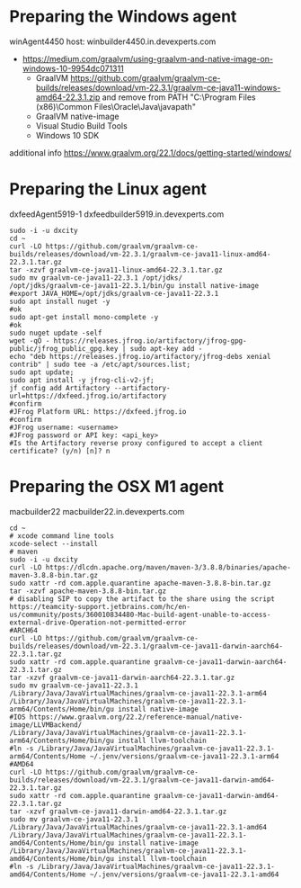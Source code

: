 # Preparing the Windows agent

winAgent4450 host: winbuilder4450.in.devexperts.com

 * https://medium.com/graalvm/using-graalvm-and-native-image-on-windows-10-9954dc071311
   * GraalVM https://github.com/graalvm/graalvm-ce-builds/releases/download/vm-22.3.1/graalvm-ce-java11-windows-amd64-22.3.1.zip and remove from PATH "C:\Program Files (x86)\Common Files\Oracle\Java\javapath"
   * GraalVM native-image
   * Visual Studio Build Tools
   * Windows 10 SDK

additional info https://www.graalvm.org/22.1/docs/getting-started/windows/

# Preparing the Linux agent

dxfeedAgent5919-1 dxfeedbuilder5919.in.devexperts.com

```shell
sudo -i -u dxcity
cd ~
curl -LO https://github.com/graalvm/graalvm-ce-builds/releases/download/vm-22.3.1/graalvm-ce-java11-linux-amd64-22.3.1.tar.gz
tar -xzvf graalvm-ce-java11-linux-amd64-22.3.1.tar.gz
sudo mv graalvm-ce-java11-22.3.1 /opt/jdks/
/opt/jdks/graalvm-ce-java11-22.3.1/bin/gu install native-image
#export JAVA_HOME=/opt/jdks/graalvm-ce-java11-22.3.1
sudo apt install nuget -y
#ok
sudo apt-get install mono-complete -y
#ok
sudo nuget update -self
wget -qO - https://releases.jfrog.io/artifactory/jfrog-gpg-public/jfrog_public_gpg.key | sudo apt-key add -
echo "deb https://releases.jfrog.io/artifactory/jfrog-debs xenial contrib" | sudo tee -a /etc/apt/sources.list;
sudo apt update;
sudo apt install -y jfrog-cli-v2-jf;
jf config add Artifactory --artifactory-url=https://dxfeed.jfrog.io/artifactory
#confirm
#JFrog Platform URL: https://dxfeed.jfrog.io
#confirm
#JFrog username: <username>
#JFrog password or API key: <api_key>
#Is the Artifactory reverse proxy configured to accept a client certificate? (y/n) [n]? n
```

# Preparing the OSX M1 agent

macbuilder22 macbuilder22.in.devexperts.com

```shell
cd ~
# xcode command line tools
xcode-select --install
# maven
sudo -i -u dxcity
curl -LO https://dlcdn.apache.org/maven/maven-3/3.8.8/binaries/apache-maven-3.8.8-bin.tar.gz
sudo xattr -rd com.apple.quarantine apache-maven-3.8.8-bin.tar.gz
tar -xzvf apache-maven-3.8.8-bin.tar.gz
# disabling SIP to copy the artifact to the share using the script https://teamcity-support.jetbrains.com/hc/en-us/community/posts/360010834480-Mac-build-agent-unable-to-access-external-drive-Operation-not-permitted-error
#ARCH64
curl -LO https://github.com/graalvm/graalvm-ce-builds/releases/download/vm-22.3.1/graalvm-ce-java11-darwin-aarch64-22.3.1.tar.gz
sudo xattr -rd com.apple.quarantine graalvm-ce-java11-darwin-aarch64-22.3.1.tar.gz
tar -xzvf graalvm-ce-java11-darwin-aarch64-22.3.1.tar.gz
sudo mv graalvm-ce-java11-22.3.1 /Library/Java/JavaVirtualMachines/graalvm-ce-java11-22.3.1-arm64
/Library/Java/JavaVirtualMachines/graalvm-ce-java11-22.3.1-arm64/Contents/Home/bin/gu install native-image
#IOS https://www.graalvm.org/22.2/reference-manual/native-image/LLVMBackend/
/Library/Java/JavaVirtualMachines/graalvm-ce-java11-22.3.1-arm64/Contents/Home/bin/gu install llvm-toolchain
#ln -s /Library/Java/JavaVirtualMachines/graalvm-ce-java11-22.3.1-arm64/Contents/Home ~/.jenv/versions/graalvm-ce-java11-22.3.1-arm64
#AMD64
curl -LO https://github.com/graalvm/graalvm-ce-builds/releases/download/vm-22.3.1/graalvm-ce-java11-darwin-amd64-22.3.1.tar.gz
sudo xattr -rd com.apple.quarantine graalvm-ce-java11-darwin-amd64-22.3.1.tar.gz
tar -xzvf graalvm-ce-java11-darwin-amd64-22.3.1.tar.gz
sudo mv graalvm-ce-java11-22.3.1 /Library/Java/JavaVirtualMachines/graalvm-ce-java11-22.3.1-amd64
/Library/Java/JavaVirtualMachines/graalvm-ce-java11-22.3.1-amd64/Contents/Home/bin/gu install native-image
/Library/Java/JavaVirtualMachines/graalvm-ce-java11-22.3.1-amd64/Contents/Home/bin/gu install llvm-toolchain
#ln -s /Library/Java/JavaVirtualMachines/graalvm-ce-java11-22.3.1-amd64/Contents/Home ~/.jenv/versions/graalvm-ce-java11-22.3.1-amd64
```